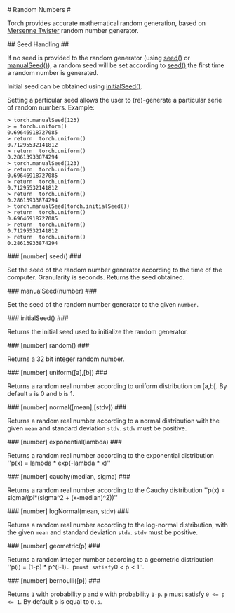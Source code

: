 <a name="torch.random.dok"/>
# Random Numbers #

Torch provides accurate mathematical random generation, based on
[Mersenne Twister](http://www.math.sci.hiroshima-u.ac.jp/~m-mat/MT/emt.html)
random number generator.

<a name=":torch.seed.dok"/>
## Seed Handling ##

If no seed is provided to the random generator (using
[seed()](#torch.seed) or [manualSeed()](#torch.manualSeed)), a
random seed will be set according to [seed()](#torch.seed) the first
time a random number is generated.

Initial seed can be obtained using [initialSeed()](#torch.initialSeed).

Setting a particular seed allows the user to (re)-generate a particular serie of
random numbers. Example:
```
> torch.manualSeed(123)
> = torch.uniform()
0.69646918727085
> return  torch.uniform()
0.71295532141812
> return  torch.uniform()
0.28613933874294
> torch.manualSeed(123)
> return  torch.uniform()
0.69646918727085
> return  torch.uniform()
0.71295532141812
> return  torch.uniform()
0.28613933874294
> torch.manualSeed(torch.initialSeed())
> return  torch.uniform()
0.69646918727085
> return  torch.uniform()
0.71295532141812
> return  torch.uniform()
0.28613933874294
```

<a name="torch.seed"/>
### [number] seed() ###

Set the seed of the random number generator according to the time of the
computer. Granularity is seconds. Returns the seed obtained.

<a name="torch.manualSeed"/>
### manualSeed(number) ###

Set the seed of the random number generator to the given `number`.

<a name="torch.initialSeed"/>
### initialSeed() ###

Returns the initial seed used to initialize the random generator.

<a name="torch.random"/>
### [number] random() ###

Returns a 32 bit integer random number.

<a name="torch.uniform"/>
### [number] uniform([a],[b]) ###

Returns a random real number according to uniform distribution on [a,b[. By default `a` is 0 and `b` is 1.

<a name="torch.normal"/>
### [number] normal([mean],[stdv]) ###

Returns a random real number according to a normal distribution with the given `mean` and standard deviation `stdv`.
`stdv` must be positive.

<a name="torch.exponential"/>
### [number] exponential(lambda) ###

Returns a random real number according to the exponential distribution
''p(x) = lambda * exp(-lambda * x)''

<a name="torch.cauchy"/>
### [number] cauchy(median, sigma) ###

Returns a random real number according to the Cauchy distribution
''p(x) = sigma/(pi*(sigma^2 + (x-median)^2))''

<a name="torch.logNormal"/>
### [number] logNormal(mean, stdv) ###

Returns a random real number according to the log-normal distribution, with
the given `mean` and standard deviation `stdv`.
`stdv` must be positive.

<a name="torch.geometric"/>
### [number] geometric(p) ###

Returns a random integer number according to a geometric distribution
''p(i) = (1-p) * p^(i-1)`. `p` must satisfy `0 < p < 1''.

<a name="torch.bernoulli"/>
### [number] bernoulli([p]) ###

Returns `1` with probability `p` and `0` with probability `1-p`. `p` must satisfy `0 <= p <= 1`.
By default `p` is equal to `0.5`.

